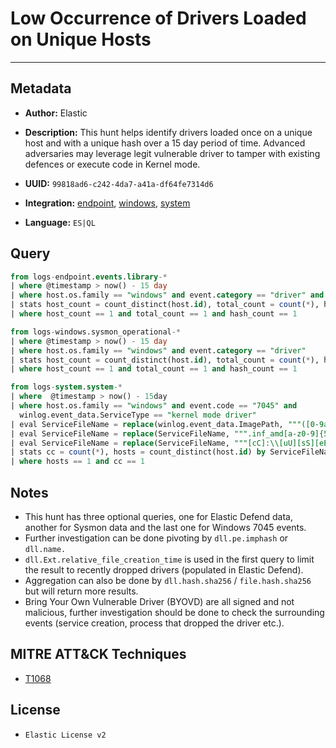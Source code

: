 # Low Occurrence of Drivers Loaded on Unique Hosts

---

## Metadata

- **Author:** Elastic
- **Description:** This hunt helps identify drivers loaded once on a unique host and with a unique hash over a 15 day period of time. Advanced adversaries may leverage legit vulnerable driver to tamper with existing defences or execute code in Kernel mode.

- **UUID:** `99818ad6-c242-4da7-a41a-df64fe7314d6`
- **Integration:** [endpoint](https://docs.elastic.co/integrations/endpoint), [windows](https://docs.elastic.co/integrations/windows), [system](https://docs.elastic.co/integrations/system)
- **Language:** `ES|QL`

## Query

```sql
from logs-endpoint.events.library-*
| where @timestamp > now() - 15 day
| where host.os.family == "windows" and event.category == "driver" and event.action == "load" and dll.Ext.relative_file_creation_time <= 900
| stats host_count = count_distinct(host.id), total_count = count(*), hash_count = count_distinct(dll.hash.sha256) by dll.name, dll.pe.imphash
| where host_count == 1 and total_count == 1 and hash_count == 1
```

```sql
from logs-windows.sysmon_operational-*
| where @timestamp > now() - 15 day
| where host.os.family == "windows" and event.category == "driver"
| stats host_count = count_distinct(host.id), total_count = count(*), hash_count = count_distinct(file.hash.sha256) by file.name
| where host_count == 1 and total_count == 1 and hash_count == 1
```

```sql
from logs-system.system-*
| where  @timestamp > now() - 15day
| where host.os.family == "windows" and event.code == "7045" and
  winlog.event_data.ServiceType == "kernel mode driver"
| eval ServiceFileName = replace(winlog.event_data.ImagePath, """([0-9a-fA-F]{8}-[0-9a-fA-F]{4}-[0-9a-fA-F]{4}-[0-9a-fA-F]{4}-[0-9a-fA-F]{12}|ns[a-z][A-Z0-9]{3,4}\.tmp|DX[A-Z0-9]{3,4}\.tmp|7z[A-Z0-9]{3,5}\.tmp|[0-9\.\-\_]{3,})""", "")
| eval ServiceFileName = replace(ServiceFileName, """.inf_amd[a-z0-9]{5,}\\""", "_replaced_")
| eval ServiceFileName = replace(ServiceFileName, """[cC]:\\[uU][sS][eE][rR][sS]\\[a-zA-Z0-9ñ\.\-\_\$~ ]+\\""", "C:\\\\users\\\\user\\\\")
| stats cc = count(*), hosts = count_distinct(host.id) by ServiceFileName
| where hosts == 1 and cc == 1
```

## Notes

- This hunt has three optional queries, one for Elastic Defend data, another for Sysmon data and the last one for Windows 7045 events.
- Further investigation can be done pivoting by `dll.pe.imphash` or `dll.name.`
- `dll.Ext.relative_file_creation_time` is used in the first query to limit the result to recently dropped drivers (populated in Elastic Defend).
- Aggregation can also be done by `dll.hash.sha256` / `file.hash.sha256` but will return more results.
- Bring Your Own Vulnerable Driver (BYOVD) are all signed and not malicious, further investigation should be done to check the surrounding events (service creation, process that dropped the driver etc.).
## MITRE ATT&CK Techniques

- [T1068](https://attack.mitre.org/techniques/T1068)

## License

- `Elastic License v2`
